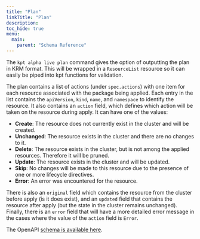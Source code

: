```yaml
---
title: "Plan"
linkTitle: "Plan"
description:
toc_hide: true
menu:
  main:
    parent: "Schema Reference"
---
```


The `kpt alpha live plan` command gives the option of outputting the plan in KRM format. This will be wrapped in a
`ResourceList` resource so it can easily be piped into kpt functions for validation. 

The plan contains a list of actions (under `spec.actions`) with one item for each resource associated with the package
being applied. Each entry in the list contains the `apiVersion`, `kind`, `name`, and `namespace` to identify the
resource. It also contains an `action` field, which defines which action will be taken on the resource during apply. It
can have one of the values:

* **Create**: The resource does not currently exist in the cluster and will be created.
* **Unchanged**: The resource exists in the cluster and there are no changes to it.
* **Delete**: The resource exists in the cluster, but is not among the applied resources. Therefore it will be pruned.
* **Update**: The resource exists in the cluster and will be updated.
* **Skip**: No changes will be made to this resource due to the presence of one or more lifecycle directives.
* **Error**: An error was encountered for the resource.

There is also an `original` field which contains the resource from the cluster before apply (is it does exist), and
an `updated` field that contains the resource after apply (but the state in the cluster remains unchanged). Finally,
there is an `error` field that will have a more detailed error message in the cases where the value of the `action`
field is `Error`.

The OpenAPI [schema is available here](/openapi/kptfile.yaml).
